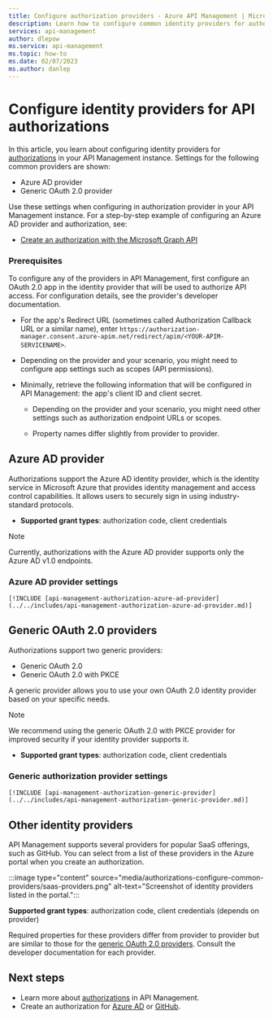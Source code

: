 ```yaml
---
title: Configure authorization providers - Azure API Management | Microsoft Docs
description: Learn how to configure common identity providers for authorizations in Azure API Management. Example providers are Azure Active Directory and a generic OAuth 2.0 provider. An authorization manages authorization tokens to an OAuth 2.0 backend service. 
services: api-management
author: dlepow
ms.service: api-management
ms.topic: how-to
ms.date: 02/07/2023
ms.author: danlep
---
```


# Configure identity providers for API authorizations

In this article, you learn about configuring identity providers for [authorizations](authorizations-overview.md) in your API Management instance. Settings for the following common providers are shown:

* Azure AD provider
* Generic OAuth 2.0 provider

Use these settings when configuring in authorization provider in your API Management instance. For a step-by-step example of configuring an Azure AD provider and authorization, see:

* [Create an authorization with the Microsoft Graph API](authorizations-how-to-azure-ad.md)

### Prerequisites

To configure any of the providers in API Management, first configure an OAuth 2.0 app in the identity provider that will be used to authorize API access. For configuration details, see the provider's developer documentation.

* For the app's Redirect URL (sometimes called Authorization Callback URL or a similar name), enter `https://authorization-manager.consent.azure-apim.net/redirect/apim/<YOUR-APIM-SERVICENAME>`.

* Depending on the provider and your scenario, you might need to configure app settings such as scopes (API permissions).
    
* Minimally, retrieve the following information that will be configured in API Management: the app's client ID and client secret.

    * Depending on the provider and your scenario, you might need other settings such as authorization endpoint URLs or scopes.

    * Property names differ slightly from provider to provider.

## Azure AD provider

Authorizations support the Azure AD identity provider, which is the identity service in Microsoft Azure that provides identity management and access control capabilities. It allows users to securely sign in using industry-standard protocols.

* **Supported grant types**: authorization code, client credentials

> [!NOTE]
>  Currently, authorizations with the Azure AD provider supports only the Azure AD v1.0 endpoints.
 



### Azure AD provider settings
    
    [!INCLUDE [api-management-authorization-azure-ad-provider](../../includes/api-management-authorization-azure-ad-provider.md)]


## Generic OAuth 2.0 providers

Authorizations support two generic providers:
* Generic OAuth 2.0
* Generic OAuth 2.0 with PKCE 

A generic provider allows you to use your own OAuth 2.0 identity provider based on your specific needs. 

> [!NOTE]
> We recommend using the generic OAuth 2.0 with PKCE provider for improved security if your identity provider supports it. 

* **Supported grant types**: authorization code, client credentials

### Generic authorization provider settings

    [!INCLUDE [api-management-authorization-generic-provider](../../includes/api-management-authorization-generic-provider.md)]

## Other identity providers

API Management supports several providers for popular SaaS offerings, such as GitHub. You can select from a list of these providers in the Azure portal when you create an authorization.

:::image type="content" source="media/authorizations-configure-common-providers/saas-providers.png" alt-text="Screenshot of identity providers listed in the portal.":::

**Supported grant types**: authorization code, client credentials (depends on provider)

Required properties for these providers differ from provider to provider but are similar to those for the [generic OAuth 2.0 providers](#generic-oauth-20-providers). Consult the developer documentation for each provider.

## Next steps

* Learn more about [authorizations](authorizations-overview.md) in API Management.
* Create an authorization for [Azure AD](authorizations-how-to-azure-ad.md) or [GitHub](authorizations-how-to-github.md).